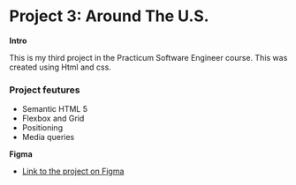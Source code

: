 # Project 3: Around The U.S.

**Intro**

This is my third project in the Practicum Software Engineer course. This was created using Html and css.

### Project feutures

- Semantic HTML 5
- Flexbox and Grid
- Positioning
- Media queries

**Figma**
- [Link to the project on Figma](https://www.figma.com/file/ii4xxsJ0ghevUOcssTlHZv/Sprint-3%3A-Around-the-US?node-id=6432%3A203&t=QU7P1Y0jG2EZtFFd-0)
